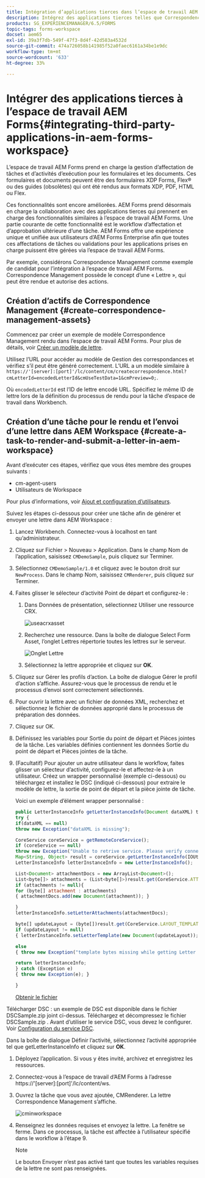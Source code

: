 ```yaml
---
title: Intégration d’applications tierces dans l’espace de travail AEM Forms
description: Intégrez des applications tierces telles que Correspondence Management dans l’espace de travail AEM Forms.
products: SG_EXPERIENCEMANAGER/6.5/FORMS
topic-tags: forms-workspace
docset: aem65
exl-id: 39a3f7db-549f-47f3-8d4f-42d583a4532d
source-git-commit: 474a726058b141985f52a0faec6161a34be1e9dc
workflow-type: tm+mt
source-wordcount: '633'
ht-degree: 33%

---
```


# Intégrer des applications tierces à l’espace de travail AEM Forms{#integrating-third-party-applications-in-aem-forms-workspace}

L’espace de travail AEM Forms prend en charge la gestion d’affectation de tâches et d’activités d’exécution pour les formulaires et les documents. Ces formulaires et documents peuvent être des formulaires XDP Forms, Flex® ou des guides (obsolètes) qui ont été rendus aux formats XDP, PDF, HTML ou Flex.

Ces fonctionnalités sont encore améliorées. AEM Forms prend désormais en charge la collaboration avec des applications tierces qui prennent en charge des fonctionnalités similaires à l’espace de travail AEM Forms. Une partie courante de cette fonctionnalité est le workflow d’affectation et d’approbation ultérieure d’une tâche. AEM Forms offre une expérience unique et unifiée aux utilisateurs d’AEM Forms Enterprise afin que toutes ces affectations de tâches ou validations pour les applications prises en charge puissent être gérées via l’espace de travail AEM Forms.

Par exemple, considérons Correspondence Management comme exemple de candidat pour l’intégration à l’espace de travail AEM Forms. Correspondence Management possède le concept d’une « Lettre », qui peut être rendue et autorise des actions.

## Création d’actifs de Correspondence Management {#create-correspondence-management-assets}

Commencez par créer un exemple de modèle Correspondence Management rendu dans l’espace de travail AEM Forms. Pour plus de détails, voir [Créer un modèle de lettre](../../forms/using/create-letter.md).

Utilisez l’URL pour accéder au modèle de Gestion des correspondances et vérifiez s’il peut être généré correctement. L’URL a un modèle similaire à `https://'[server]:[port]'/lc/content/cm/createcorrespondence.html?cmLetterId=encodedLetterId&cmUseTestData=1&cmPreview=0;`.

Où `encodedLetterId` est l’ID de lettre encodé URL. Spécifiez le même ID de lettre lors de la définition du processus de rendu pour la tâche d’espace de travail dans Workbench.

## Création d’une tâche pour le rendu et l’envoi d’une lettre dans AEM Workspace {#create-a-task-to-render-and-submit-a-letter-in-aem-workspace}

Avant d’exécuter ces étapes, vérifiez que vous êtes membre des groupes suivants :

* cm-agent-users
* Utilisateurs de Workspace

Pour plus d’informations, voir [Ajout et configuration d’utilisateurs](/help/forms/using/admin-help/adding-configuring-users.md).

Suivez les étapes ci-dessous pour créer une tâche afin de générer et envoyer une lettre dans AEM Workspace :

1. Lancez Workbench. Connectez-vous à localhost en tant qu’administrateur.
1. Cliquez sur Fichier > Nouveau > Application. Dans le champ Nom de l’application, saisissez `CMDemoSample`, puis cliquez sur Terminer.
1. Sélectionnez `CMDemoSample/1.0` et cliquez avec le bouton droit sur `NewProcess`. Dans le champ Nom, saisissez `CMRenderer`, puis cliquez sur Terminer.
1. Faites glisser le sélecteur d’activité Point de départ et configurez-le :

   1. Dans Données de présentation, sélectionnez Utiliser une ressource CRX.

      ![useacrxasset](assets/useacrxasset.png)

   1. Recherchez une ressource. Dans la boîte de dialogue Select Form Asset, l’onglet Lettres répertorie toutes les lettres sur le serveur.

      ![Onglet Lettre](assets/letter_tab_new.png)

   1. Sélectionnez la lettre appropriée et cliquez sur **OK**.

1. Cliquez sur Gérer les profils d’action. La boîte de dialogue Gérer le profil d’action s’affiche. Assurez-vous que le processus de rendu et le processus d’envoi sont correctement sélectionnés.
1. Pour ouvrir la lettre avec un fichier de données XML, recherchez et sélectionnez le fichier de données approprié dans le processus de préparation des données.
1. Cliquez sur OK.
1. Définissez les variables pour Sortie du point de départ et Pièces jointes de la tâche. Les variables définies contiennent les données Sortie du point de départ et Pièces jointes de la tâche.
1. (Facultatif) Pour ajouter un autre utilisateur dans le workflow, faites glisser un sélecteur d’activité, configurez-le et affectez-le à un utilisateur. Créez un wrapper personnalisé (exemple ci-dessous) ou téléchargez et installez le DSC (indiqué ci-dessous) pour extraire le modèle de lettre, la sortie de point de départ et la pièce jointe de tâche.

   Voici un exemple d’élément wrapper personnalisé :

   ```javascript
   public LetterInstanceInfo getLetterInstanceInfo(Document dataXML) throws Exception {
   try {
   if(dataXML == null)
   throw new Exception("dataXML is missing");
   
   CoreService coreService = getRemoteCoreService();
   if (coreService == null)
   throw new Exception("Unable to retrive service. Please verify connection details.");
   Map<String, Object> result = coreService.getLetterInstanceInfo(IOUtils.toString(dataXML.getInputStream(), "UTF-8"));
   LetterInstanceInfo letterInstanceInfo = new LetterInstanceInfo();
   
   List<Document> attachmentDocs = new ArrayList<Document>();
   List<byte[]> attachments = (List<byte[]>)result.get(CoreService.ATTACHMENT_KEY);
   if (attachments != null){
   for (byte[] attachment : attachments)
   { attachmentDocs.add(new Document(attachment)); }
   
   }
   letterInstanceInfo.setLetterAttachments(attachmentDocs);
   
   byte[] updateLayout = (byte[])result.get(CoreService.LAYOUT_TEMPLATE_KEY);
   if (updateLayout != null)
   { letterInstanceInfo.setLetterTemplate(new Document(updateLayout)); }
   
   else
   { throw new Exception("template bytes missing while getting Letter instance Info."); }
   
   return letterInstanceInfo;
   } catch (Exception e)
   { throw new Exception(e); }
   
   }
   ```

   [Obtenir le fichier](assets/dscsample.zip)

Télécharger DSC : un exemple de DSC est disponible dans le fichier DSCSample.zip joint ci-dessus. Téléchargez et décompressez le fichier DSCSample.zip . Avant d’utiliser le service DSC, vous devez le configurer. Voir [Configuration du service DSC](../../forms/using/add-action-button-in-create-correspondence-ui.md#p-configure-the-dsc-service-p).

   Dans la boîte de dialogue Définir l’activité, sélectionnez l’activité appropriée tel que getLetterInstanceInfo et cliquez sur **OK**.

1. Déployez l’application. Si vous y êtes invité, archivez et enregistrez les ressources.
1. Connectez-vous à l’espace de travail d’AEM Forms à l’adresse https://&#39;[server]:[port]&#39;/lc/content/ws.
1. Ouvrez la tâche que vous avez ajoutée, CMRenderer. La lettre Correspondence Management s’affiche.

   ![cminworkspace](assets/cminworkspace.png)

1. Renseignez les données requises et envoyez la lettre. La fenêtre se ferme. Dans ce processus, la tâche est affectée à l’utilisateur spécifié dans le workflow à l’étape 9.

   >[!NOTE]
   >
   >Le bouton Envoyer n’est pas activé tant que toutes les variables requises de la lettre ne sont pas renseignées.
